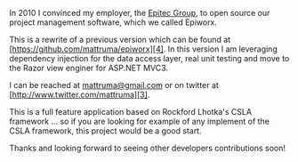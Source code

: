 In 2010 I convinced my employer, the [Epitec Group][1], to open source our project management software, which we called Epiworx. 

This is a rewrite of a previous version which can be found at [https://github.com/mattruma/epiworx][4]. In this version I am leveraging dependency injection for the data access layer, real unit testing and move to the Razor view enginer for ASP.NET MVC3.

I can be reached at [mattruma@gmail.com][2] or on twitter at [http://www.twitter.com/mattruma][3].

This is a full feature application based on Rockford Lhotka's CSLA framework ... so if you are looking for example of any implement of the CSLA framework, this project would be a good start.

Thanks and looking forward to seeing other developers contributions soon!

  [1]: http://www.epitecgroup.com
  [2]: mailto://mattruma@gmail.com
  [3]: http://www.twitter.com/mattruma
  [4]: https://github.com/mattruma/epiworx